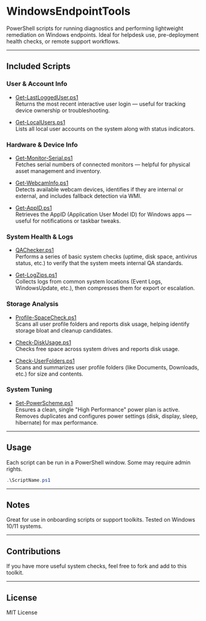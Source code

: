# WindowsEndpointTools

PowerShell scripts for running diagnostics and performing lightweight remediation on Windows endpoints. Ideal for helpdesk use, pre-deployment health checks, or remote support workflows.

---

## Included Scripts

### User & Account Info

- [Get-LastLoggedUser.ps1](./Get-LastLoggedUser.ps1)  
  Returns the most recent interactive user login — useful for tracking device ownership or troubleshooting.

- [Get-LocalUsers.ps1](./Get-LocalUsers.ps1)  
  Lists all local user accounts on the system along with status indicators.

### Hardware & Device Info

- [Get-Monitor-Serial.ps1](./Get-Monitor-Serial.ps1)  
  Fetches serial numbers of connected monitors — helpful for physical asset management and inventory.

- [Get-WebcamInfo.ps1](./Get-WebcamInfo.ps1)  
  Detects available webcam devices, identifies if they are internal or external, and includes fallback detection via WMI.

- [Get-AppID.ps1](./Get-AppID.ps1)  
  Retrieves the AppID (Application User Model ID) for Windows apps — useful for notifications or taskbar tweaks.

### System Health & Logs

- [QAChecker.ps1](./QAChecker.ps1)  
  Performs a series of basic system checks (uptime, disk space, antivirus status, etc.) to verify that the system meets internal QA standards.

- [Get-LogZips.ps1](./Get-LogZips.ps1)  
  Collects logs from common system locations (Event Logs, WindowsUpdate, etc.), then compresses them for export or escalation.

### Storage Analysis

- [Profile-SpaceCheck.ps1](./Profile-SpaceCheck.ps1)  
  Scans all user profile folders and reports disk usage, helping identify storage bloat and cleanup candidates.

- [Check-DiskUsage.ps1](./stable/Check-DiskUsage.ps1)  
  Checks free space across system drives and reports disk usage.

- [Check-UserFolders.ps1](./stable/Check-UserFolders.ps1)  
  Scans and summarizes user profile folders (like Documents, Downloads, etc.) for size and contents.

### System Tuning

- [Set-PowerScheme.ps1](./Set-PowerScheme.ps1)  
  Ensures a clean, single "High Performance" power plan is active. Removes duplicates and configures power settings (disk, display, sleep, hibernate) for max performance.

---

## Usage

Each script can be run in a PowerShell window. Some may require admin rights.

```powershell
.\ScriptName.ps1
```

---

## Notes
Great for use in onboarding scripts or support toolkits.
Tested on Windows 10/11 systems.

---

## Contributions
If you have more useful system checks, feel free to fork and add to this toolkit.

---
## License
MIT License
